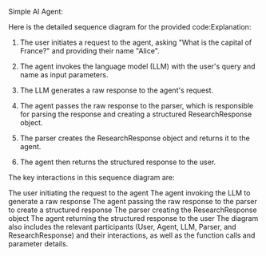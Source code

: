 Simple AI Agent:

Here is the detailed sequence diagram for the provided code:Explanation:

1. The user initiates a request to the agent, asking "What is the capital of France?" and providing their name "Alice".

2. The agent invokes the language model (LLM) with the user's query and name as input parameters.

3. The LLM generates a raw response to the agent's request.

4. The agent passes the raw response to the parser, which is responsible for parsing the response and creating a structured ResearchResponse object.

5. The parser creates the ResearchResponse object and returns it to the agent.

6. The agent then returns the structured response to the user.

The key interactions in this sequence diagram are:

The user initiating the request to the agent
The agent invoking the LLM to generate a raw response
The agent passing the raw response to the parser to create a structured response
The parser creating the ResearchResponse object
The agent returning the structured response to the user
The diagram also includes the relevant participants (User, Agent, LLM, Parser, and ResearchResponse) and their interactions, as well as the function calls and parameter details.

